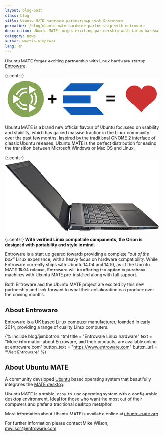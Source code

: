 ```yaml
---
layout: blog-post
class: blog
title: Ubuntu MATE hardware partnership with Entroware
permalink: /blog/ubuntu-mate-hardware-partnership-with-entroware
description: Ubuntu MATE forges exciting partnership with Linux hardware startup Entroware
category: news
author: Martin Wimpress
lang: en
---
```


Ubuntu MATE forges exciting partnership with Linux hardware startup [Entroware](https://www.entroware.com).

{:.center}
![Ubuntu MATE and Entroware](/images/merch/entroware/ubuntu-mate-entroware.png)

Ubuntu MATE is a brand new official flavour of Ubuntu focussed on usability and
stability, which has gained massive traction in the Linux community over the
past few months. Inspired by the traditional GNOME 2 interface of classic Ubuntu
releases, Ubuntu MATE is the perfect distribution for easing the transition
between Microsoft Windows or Mac OS and Linux.

{:.center}
![Ubuntu MATE and Entroware](/images/merch/entroware/entroware-orion.png)

{:.center}
**With verified Linux compatible components, the Orion is designed with portability and style in mind.**

Entroware is a start up geared towards providing a complete *"out of the box"*
Linux experience, with a heavy focus on hardware compatibility. While Entroware
currently ships with Ubuntu 14.04 and 14.10, as of the Ubuntu MATE 15.04 release,
Entroware will be offering the option to purchase machines with Ubuntu MATE
pre-installed along with full support.

Both Entroware and the Ubuntu MATE project are excited by this new partnership
and look forward to what their collaboration can produce over the coming months.

## About Entroware

Entroware is a UK based Linux computer manufacturer, founded in early 2014,
providing a range of quality Linux computers.

{% include blog/jumbotron.html
    title = "Entroware Linux hardware"
    text = "More information about Entroware, and their products, are available online at entroware.com"
    button_text = "https://www.entroware.com"
    button_url = "Visit Entroware"
%}

## About Ubuntu MATE

A community developed [Ubuntu](http://www.ubuntu.com) based operating system that
beautifully integrates the [MATE desktop](http://mate-desktop.org).

Ubuntu MATE is a stable, easy-to-use operating system with a configurable desktop
environment. Ideal for those who want the most out of their computers and prefer
a traditional desktop metaphor.

More information about Ubuntu MATE is available online at [ubuntu-mate.org](https://ubuntu-mate.org)

For further information please contact Mike Wilson, [mwilson@entroware.com](mailto:mwilson@entroware.com)
